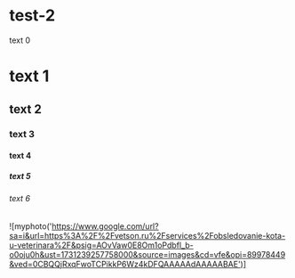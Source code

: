 # test-2
text 0
# text 1
## text 2
### text 3
#### text 4
##### text 5
###### text 6
![myphoto('https://www.google.com/url?sa=i&url=https%3A%2F%2Fvetson.ru%2Fservices%2Fobsledovanie-kota-u-veterinara%2F&psig=AOvVaw0E8Om1oPdbfl_b-o0oju0h&ust=1731239257758000&source=images&cd=vfe&opi=89978449&ved=0CBQQjRxqFwoTCPikkP6Wz4kDFQAAAAAdAAAAABAE')]
